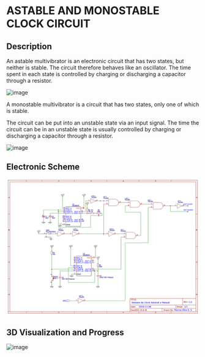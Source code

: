 **ASTABLE AND MONOSTABLE CLOCK CIRCUIT**
===============================

Description 
-------

An astable multivibrator is an electronic circuit that has two states, but neither is stable. The circuit therefore behaves like an oscillator. The time spent in each state is controlled by charging or discharging a capacitor through a resistor.


![image](https://upload.wikimedia.org/wikipedia/commons/0/08/Astable.png)

A monostable multivibrator is a circuit that has two states, only one of which is stable.

The circuit can be put into an unstable state via an input signal. The time the circuit can be in an unstable state is usually controlled by charging or discharging a capacitor through a resistor.


![image](https://upload.wikimedia.org/wikipedia/commons/thumb/5/59/Transistor_Monostable.svg/250px-Transistor_Monostable.svg.png)

Electronic Scheme
-------

![image](https://github.com/aragonxpd154/8-bit-computer/blob/main/ASTABLE%20AND%20MONOSTABLE%20CLOCK%20CIRCUIT/1.0V/Schematic_Astavel%20and%20Monostable%20Clock%20Circuit_2021-10-04.png?raw=true)


3D Visualization and Progress
-------

![image](https://i.imgur.com/EoPkx62.png)
